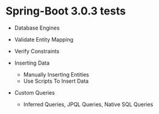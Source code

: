 # Spring-Boot 3.0.3 tests 

- Database Engines

- Validate Entity Mapping
  
- Verify Constraints
  
- Inserting Data
	- Manually Inserting Entities
	- Use Scripts To Insert Data
	  
- Custom Queries 
	- Inferred Queries, JPQL Queries, Native SQL Queries
	  
	  
